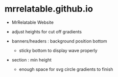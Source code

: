 # mrrelatable.github.io
- MrRelatable Website

- adjust heights for cut off gradients

- banners/headers : background position bottom
    - sticky bottom to display wave properly
- section : min height
    - enough space for svg circle gradients to finish 
